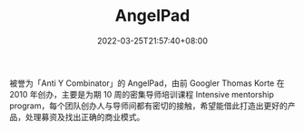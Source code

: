 ﻿---
weight: 
title: "AngelPad"
description: "被誉为「Anti Y Combinator」的 AngelPad，由前 Googler Thomas Korte 在 2010 年创办，主要是为期 10 周的密集导师培训课程 Intensive mentorship program，每个团队创办人与导师..."
date: 2022-03-25T21:57:40+08:00
lastmod: 2022-03-25T16:45:40+08:00
draft: false
authors: ["Metabd"]
featuredImage: "angelpad.jpg"
link: ""
tags: ["投资机构","AngelPad"]
categories: ["navigation"]
navigation: ["投资机构"]
lightgallery: true
toc: true
pinned: false
recommend: false
recommend1: false
---
被誉为「Anti Y Combinator」的 AngelPad，由前 Googler Thomas Korte 在 2010 年创办，主要是为期 10 周的密集导师培训课程 Intensive mentorship program，每个团队创办人与导师间都有密切的接触，希望能借此打造出更好的产品，处理募资及找出正确的商业模式。

